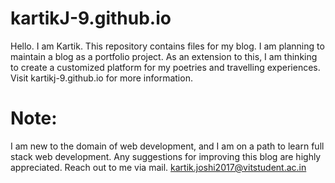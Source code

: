 # kartikJ-9.github.io

Hello. I am Kartik. This repository contains files for my blog. I am planning to maintain a blog as a portfolio project. As an extension to this, I am thinking to create a customized platform for my poetries and travelling experiences. Visit kartikj-9.github.io for more information.

# Note:
I am new to the domain of web development, and I am on a path to learn full stack web development. Any suggestions for improving this blog are highly appreciated. Reach out to me via mail. kartik.joshi2017@vitstudent.ac.in
